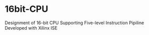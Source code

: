 # 16bit-CPU
Designment of 16-bit CPU Supporting Five-level Instruction Pipiline               
Developed with Xilinx ISE